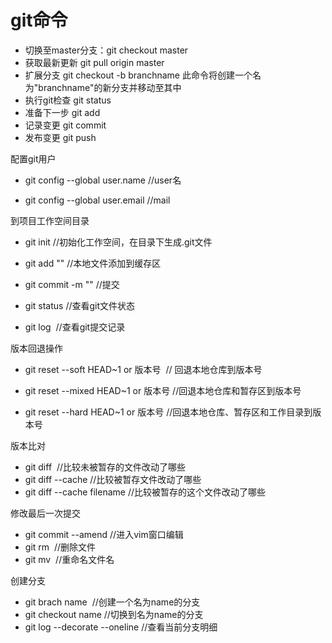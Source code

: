 
# git命令
- 切换至master分支：git checkout master
- 获取最新更新  git pull origin master
- 扩展分支  git checkout -b branchname
  此命令将创建一个名为"branchname"的新分支并移动至其中
- 执行git检查  git status
- 准备下一步  git add
- 记录变更  git commit
- 发布变更  git push


配置git用户

- git config --global user.name  //user名

- git config --global user.email //mail

到项目工作空间目录

- git init  //初始化工作空间，在目录下生成.git文件

- git add "" //本地文件添加到缓存区

- git commit -m  "" //提交

- git status //查看git文件状态

- git log  //查看git提交记录

版本回退操作

- git reset --soft HEAD~1 or 版本号  // 回退本地仓库到版本号


- git reset --mixed HEAD~1 or 版本号 //回退本地仓库和暂存区到版本号

- git reset --hard HEAD~1 or 版本号 //回退本地仓库、暂存区和工作目录到版本号

版本比对

- git diff  //比较未被暂存的文件改动了哪些
- git diff --cache  //比较被暂存文件改动了哪些
- git diff --cache filename //比较被暂存的这个文件改动了哪些

修改最后一次提交


- git commit --amend  //进入vim窗口编辑
- git rm  //删除文件
- git mv  //重命名文件名


创建分支

- git brach name  //创建一个名为name的分支
- git checkout name //切换到名为name的分支
- git log --decorate --oneline //查看当前分支明细
